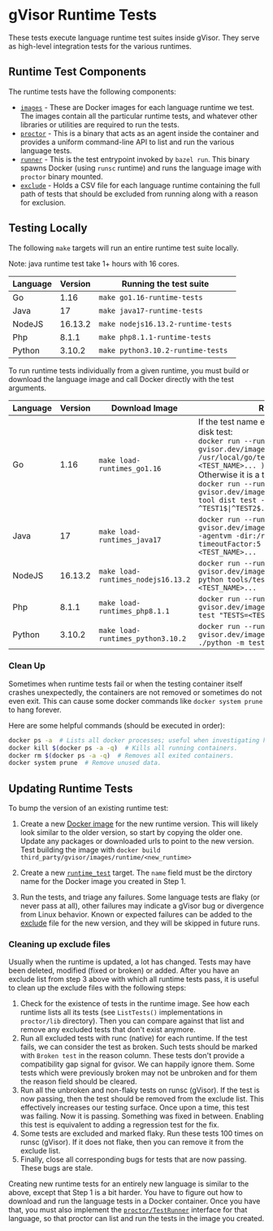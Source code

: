 # gVisor Runtime Tests

These tests execute language runtime test suites inside gVisor. They serve as
high-level integration tests for the various runtimes.

## Runtime Test Components

The runtime tests have the following components:

-   [`images`][runtime-images] - These are Docker images for each language
    runtime we test. The images contain all the particular runtime tests, and
    whatever other libraries or utilities are required to run the tests.
-   [`proctor`](proctor) - This is a binary that acts as an agent inside the
    container and provides a uniform command-line API to list and run the
    various language tests.
-   [`runner`](runner) - This is the test entrypoint invoked by `bazel run`.
    This binary spawns Docker (using `runsc` runtime) and runs the language
    image with `proctor` binary mounted.
-   [`exclude`](exclude) - Holds a CSV file for each language runtime containing
    the full path of tests that should be excluded from running along with a
    reason for exclusion.

## Testing Locally

The following `make` targets will run an entire runtime test suite locally.

Note: java runtime test take 1+ hours with 16 cores.

Language | Version | Running the test suite
-------- | ------- | ----------------------------------
Go       | 1.16    | `make go1.16-runtime-tests`
Java     | 17      | `make java17-runtime-tests`
NodeJS   | 16.13.2 | `make nodejs16.13.2-runtime-tests`
Php      | 8.1.1   | `make php8.1.1-runtime-tests`
Python   | 3.10.2  | `make python3.10.2-runtime-tests`

To run runtime tests individually from a given runtime, you must build or
download the language image and call Docker directly with the test arguments.

Language | Version | Download Image                     | Run Test(s)
-------- | ------- | ---------------------------------- | -----------
Go       | 1.16    | `make load-runtimes_go1.16`        | If the test name ends with `.go`, it is an on-disk test: <br> `docker run --runtime=runsc -it gvisor.dev/images/runtimes/go1.16 ( cd /usr/local/go/test ; go run run.go -v -- <TEST_NAME>... )` <br> Otherwise it is a tool test: <br> `docker run --runtime=runsc -it gvisor.dev/images/runtimes/go1.16 go tool dist test -v -no-rebuild ^TEST1$\|^TEST2$...`
Java     | 17      | `make load-runtimes_java17`        | `docker run --runtime=runsc -it gvisor.dev/images/runtimes/java17 jtreg -agentvm -dir:/root/test/jdk -noreport -timeoutFactor:5 -verbose:all -tl:200 <TEST_NAME>...`
NodeJS   | 16.13.2 | `make load-runtimes_nodejs16.13.2` | `docker run --runtime=runsc -it gvisor.dev/images/runtimes/nodejs16.13.2 python tools/test.py --timeout=180 <TEST_NAME>...`
Php      | 8.1.1   | `make load-runtimes_php8.1.1`      | `docker run --runtime=runsc -it gvisor.dev/images/runtimes/php8.1.1 make test "TESTS=<TEST_NAME>..."`
Python   | 3.10.2  | `make load-runtimes_python3.10.2`  | `docker run --runtime=runsc -it gvisor.dev/images/runtimes/python3.10.2 ./python -m test <TEST_NAME>...`

### Clean Up

Sometimes when runtime tests fail or when the testing container itself crashes
unexpectedly, the containers are not removed or sometimes do not even exit. This
can cause some docker commands like `docker system prune` to hang forever.

Here are some helpful commands (should be executed in order):

```bash
docker ps -a  # Lists all docker processes; useful when investigating hanging containers.
docker kill $(docker ps -a -q)  # Kills all running containers.
docker rm $(docker ps -a -q)  # Removes all exited containers.
docker system prune  # Remove unused data.
```

## Updating Runtime Tests

To bump the version of an existing runtime test:

1.  Create a new [Docker image](runtime-images) for the new runtime version.
    This will likely look similar to the older version, so start by copying the
    older one. Update any packages or downloaded urls to point to the new
    version. Test building the image with `docker build
    third_party/gvisor/images/runtime/<new_runtime>`

2.  Create a new [`runtime_test`](BUILD) target. The `name` field must be the
    dirctory name for the Docker image you created in Step 1.

3.  Run the tests, and triage any failures. Some language tests are flaky (or
    never pass at all), other failures may indicate a gVisor bug or divergence
    from Linux behavior. Known or expected failures can be added to the
    [exclude](exclude) file for the new version, and they will be skipped in
    future runs.

### Cleaning up exclude files

Usually when the runtime is updated, a lot has changed. Tests may have been
deleted, modified (fixed or broken) or added. After you have an exclude list
from step 3 above with which all runtime tests pass, it is useful to clean up
the exclude files with the following steps:

1.  Check for the existence of tests in the runtime image. See how each runtime
    lists all its tests (see `ListTests()` implementations in `proctor/lib`
    directory). Then you can compare against that list and remove any excluded
    tests that don't exist anymore.
2.  Run all excluded tests with runc (native) for each runtime. If the test
    fails, we can consider the test as broken. Such tests should be marked with
    `Broken test` in the reason column. These tests don't provide a
    compatibility gap signal for gvisor. We can happily ignore them. Some tests
    which were previously broken may not be unbroken and for them the reason
    field should be cleared.
3.  Run all the unbroken and non-flaky tests on runsc (gVisor). If the test is
    now passing, then the test should be removed from the exclude list. This
    effectively increases our testing surface. Once upon a time, this test was
    failing. Now it is passing. Something was fixed in between. Enabling this
    test is equivalent to adding a regression test for the fix.
4.  Some tests are excluded and marked flaky. Run these tests 100 times on runsc
    (gVisor). If it does not flake, then you can remove it from the exclude
    list.
5.  Finally, close all corresponding bugs for tests that are now passing. These
    bugs are stale.

Creating new runtime tests for an entirely new language is similar to the above,
except that Step 1 is a bit harder. You have to figure out how to download and
run the language tests in a Docker container. Once you have that, you must also
implement the [`proctor/TestRunner`](proctor/lib/lib.go) interface for that
language, so that proctor can list and run the tests in the image you created.

[runtime-images]: ../../images/runtimes/
